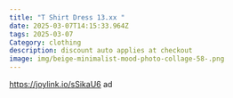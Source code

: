```yaml
---
title: "T Shirt Dress 13.xx "
date: 2025-03-07T14:15:33.964Z
tags: 2025-03-07
Category: clothing
description: discount auto applies at checkout
image: img/beige-minimalist-mood-photo-collage-58-.png
---
```

https://joylink.io/sSikaU6 ad